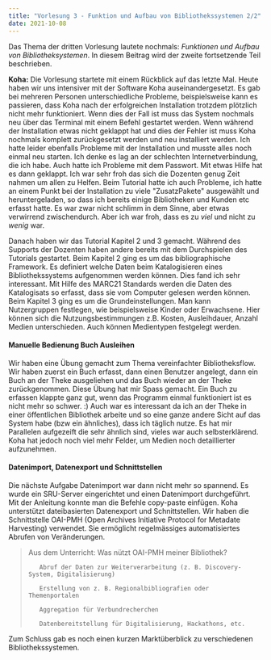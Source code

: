 ```yaml
---
title: "Vorlesung 3 - Funktion und Aufbau von Bibliothekssystemen 2/2"
date: 2021-10-08
---
```


Das Thema der dritten Vorlesung lautete nochmals: *Funktionen und Aufbau von Bibliotheksystemen*. In diesem Beitrag wird der zweite fortsetzende Teil beschrieben.

**Koha:** Die Vorlesung startete mit einem Rückblick auf das letzte Mal. Heute haben wir uns intensiver mit der Software Koha auseinandergesetzt. Es gab bei mehreren Personen unterschiedliche Probleme, beispielsweise kann es passieren, dass Koha nach der erfolgreichen Installation trotzdem plötzlich nicht mehr funktioniert. Wenn dies der Fall ist muss das System nochmals neu über das Terminal mit einem Befehl gestartet werden. Wenn während der Installation etwas nicht geklappt hat und dies der Fehler ist muss Koha nochmals komplett zurückgesetzt werden und neu installiert werden.
Ich hatte leider ebenfalls Probleme mit der Installation und musste alles noch einmal neu starten. Ich denke es lag an der schlechten Internetverbindung, die ich habe. Auch hatte ich Probleme mit dem Passwort. Mit etwas Hilfe hat es dann geklappt. Ich war sehr froh das sich die Dozenten genug Zeit nahmen um allen zu Helfen. Beim Tutorial hatte ich auch Probleme, ich hatte an einem Punkt bei der Installation zu viele "ZusatzPakete" ausgewählt und heruntergeladen, so dass ich bereits einige Bibliotheken und Kunden etc erfasst hatte. Es war zwar nicht schlimm in dem Sinne, aber etwas verwirrend zwischendurch. Aber ich war froh, dass es zu *viel* und nicht zu *wenig* war.

Danach haben wir das Tutorial Kapitel 2 und 3 gemacht. Während des Supports der Dozenten haben andere bereits mit dem Durchspielen des Tutorials gestartet. Beim Kapitel 2 ging es um das bibliographische Framework. Es definiert welche Daten beim Katalogisieren eines Bibliothekssystems aufgenommen werden können. Dies fand ich sehr interessant. Mit Hilfe des MARC21 Standards werden die Daten des Katalogisats so erfasst, dass sie vom Computer gelesen werden können. Beim Kapitel 3 ging es um die Grundeinstellungen. Man kann Nutzergruppen festlegen, wie beispielsweise Kinder oder Erwachsene. Hier können sich die Nutzungsbestimmungen z.B. Kosten, Ausleihdauer, Anzahl Medien unterschieden. Auch können Medientypen festgelegt werden.


#### Manuelle Bedienung Buch Ausleihen
Wir haben eine Übung gemacht zum Thema vereinfachter Bibliotheksflow. Wir haben zuerst ein Buch erfasst, dann einen Benutzer angelegt, dann ein Buch an der Theke ausgeliehen und das Buch wieder an der Theke zurückgenommen. Diese Übung hat mir Spass gemacht. Ein Buch zu erfassen klappte ganz gut, wenn das Programm einmal funktioniert ist es nicht mehr so schwer. :) Auch war es interessant da ich an der Theke in einer öffentlichen Bibliothek arbeite und so eine ganze andere Sicht auf das System habe (bzw ein ähnliches), dass ich täglich nutze. Es hat mir Parallelen aufgezeift die sehr ähnlich sind, vieles war auch selbsterklärend. Koha hat jedoch noch viel mehr Felder, um Medien noch detaillierter aufzunehmen. 


#### Datenimport, Datenexport und Schnittstellen
Die nächste Aufgabe Datenimport war dann nicht mehr so spannend. Es wurde ein SRU-Server eingerichtet und einen Datenimport durchgeführt. Mit der Anleitung konnte man die Befehle copy-paste einfügen. Koha unterstützt dateibasierten Datenexport und Schnittstellen. Wir haben die Schnittstelle OAI-PMH (Open Archives Initiative Protocol for Metadate Harvesting) verwendet. Sie ermöglicht regelmässiges automatisiertes Abrufen von Veränderungen. 

>Aus dem Unterricht:
>Was nützt OAI-PMH meiner Bibliothek?
>
>        Abruf der Daten zur Weiterverarbeitung (z. B. Discovery-System, Digitalisierung)
>        
>        Erstellung von z. B. Regionalbibliografien oder Themenportalen
>        
>        Aggregation für Verbundrecherchen
>        
>        Datenbereitstellung für Digitalisierung, Hackathons, etc.
        
Zum Schluss gab es noch einen kurzen Marktüberblick zu verschiedenen Bibliothekssystemen. 

